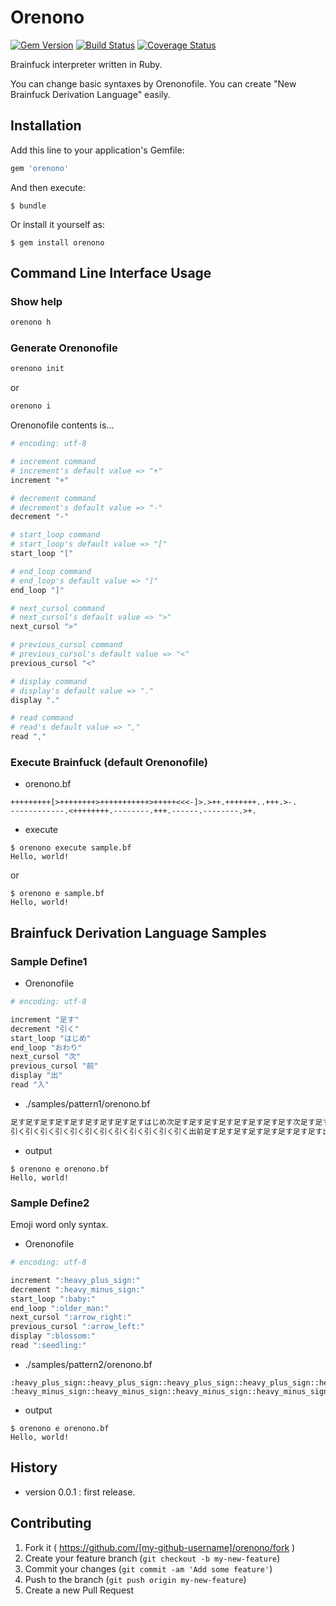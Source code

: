 # Orenono

[![Gem Version](https://badge.fury.io/rb/orenono.svg)](http://badge.fury.io/rb/orenono)
[![Build Status](https://travis-ci.org/tbpgr/orenono.png?branch=master)](https://travis-ci.org/tbpgr/orenono)
[![Coverage Status](https://coveralls.io/repos/tbpgr/orenono/badge.png)](https://coveralls.io/r/tbpgr/orenono)

Brainfuck interpreter written in Ruby.

You can change basic syntaxes by Orenonofile.
You can create "New Brainfuck Derivation Language" easily.

## Installation

Add this line to your application's Gemfile:

```ruby
gem 'orenono'
```

And then execute:

    $ bundle

Or install it yourself as:

    $ gem install orenono

## Command Line Interface Usage

### Show help

~~~bash
orenono h
~~~

### Generate Orenonofile

~~~bash
orenono init
~~~

or 

~~~bash
orenono i
~~~

Orenonofile contents is...  

~~~ruby
# encoding: utf-8

# increment command
# increment's default value => "+"
increment "+"

# decrement command
# decrement's default value => "-"
decrement "-"

# start_loop command
# start_loop's default value => "["
start_loop "["

# end_loop command
# end_loop's default value => "]"
end_loop "]"

# next_cursol command
# next_cursol's default value => ">"
next_cursol ">"

# previous_cursol command
# previous_cursol's default value => "<"
previous_cursol "<"

# display command
# display's default value => "."
display "."

# read command
# read's default value => ","
read ","
~~~

### Execute Brainfuck (default Orenonofile)

* orenono.bf

~~~
+++++++++[>++++++++>+++++++++++>+++++<<<-]>.>++.+++++++..+++.>-.
------------.<++++++++.--------.+++.------.--------.>+.
~~~

* execute

~~~
$ orenono execute sample.bf
Hello, world!
~~~

or

~~~
$ orenono e sample.bf
Hello, world!
~~~

## Brainfuck Derivation Language Samples

### Sample Define1

* Orenonofile

~~~ruby
# encoding: utf-8

increment "足す"
decrement "引く"
start_loop "はじめ"
end_loop "おわり"
next_cursol "次"
previous_cursol "前"
display "出"
read "入"
~~~

* ./samples/pattern1/orenono.bf

~~~ruby
足す足す足す足す足す足す足す足す足すはじめ次足す足す足す足す足す足す足す足す次足す足す足す足す足す足す足す足す足す足す足す次足す足す足す足す足す前前前引くおわり次出次足す足す出足す足す足す足す足す足す足す出出足す足す足す出次引く出
引く引く引く引く引く引く引く引く引く引く引く引く出前足す足す足す足す足す足す足す足す出引く引く引く引く引く引く引く引く出足す足す足す出引く引く引く引く引く引く出引く引く引く引く引く引く引く引く出次足す出
~~~

* output

~~~
$ orenono e orenono.bf
Hello, world!
~~~

### Sample Define2

Emoji word only syntax.

* Orenonofile

~~~ruby
# encoding: utf-8

increment ":heavy_plus_sign:"
decrement ":heavy_minus_sign:"
start_loop ":baby:"
end_loop ":older_man:"
next_cursol ":arrow_right:"
previous_cursol ":arrow_left:"
display ":blossom:"
read ":seedling:"
~~~

* ./samples/pattern2/orenono.bf

~~~
:heavy_plus_sign::heavy_plus_sign::heavy_plus_sign::heavy_plus_sign::heavy_plus_sign::heavy_plus_sign::heavy_plus_sign::heavy_plus_sign::heavy_plus_sign::baby::arrow_right::heavy_plus_sign::heavy_plus_sign::heavy_plus_sign::heavy_plus_sign::heavy_plus_sign::heavy_plus_sign::heavy_plus_sign::heavy_plus_sign::arrow_right::heavy_plus_sign::heavy_plus_sign::heavy_plus_sign::heavy_plus_sign::heavy_plus_sign::heavy_plus_sign::heavy_plus_sign::heavy_plus_sign::heavy_plus_sign::heavy_plus_sign::heavy_plus_sign::arrow_right::heavy_plus_sign::heavy_plus_sign::heavy_plus_sign::heavy_plus_sign::heavy_plus_sign::arrow_left::arrow_left::arrow_left::heavy_minus_sign::older_man::arrow_right::blossom::arrow_right::heavy_plus_sign::heavy_plus_sign::blossom::heavy_plus_sign::heavy_plus_sign::heavy_plus_sign::heavy_plus_sign::heavy_plus_sign::heavy_plus_sign::heavy_plus_sign::blossom::blossom::heavy_plus_sign::heavy_plus_sign::heavy_plus_sign::blossom::arrow_right::heavy_minus_sign::blossom:
:heavy_minus_sign::heavy_minus_sign::heavy_minus_sign::heavy_minus_sign::heavy_minus_sign::heavy_minus_sign::heavy_minus_sign::heavy_minus_sign::heavy_minus_sign::heavy_minus_sign::heavy_minus_sign::heavy_minus_sign::blossom::arrow_left::heavy_plus_sign::heavy_plus_sign::heavy_plus_sign::heavy_plus_sign::heavy_plus_sign::heavy_plus_sign::heavy_plus_sign::heavy_plus_sign::blossom::heavy_minus_sign::heavy_minus_sign::heavy_minus_sign::heavy_minus_sign::heavy_minus_sign::heavy_minus_sign::heavy_minus_sign::heavy_minus_sign::blossom::heavy_plus_sign::heavy_plus_sign::heavy_plus_sign::blossom::heavy_minus_sign::heavy_minus_sign::heavy_minus_sign::heavy_minus_sign::heavy_minus_sign::heavy_minus_sign::blossom::heavy_minus_sign::heavy_minus_sign::heavy_minus_sign::heavy_minus_sign::heavy_minus_sign::heavy_minus_sign::heavy_minus_sign::heavy_minus_sign::blossom::arrow_right::heavy_plus_sign::blossom:
~~~

* output

~~~
$ orenono e orenono.bf
Hello, world!
~~~

## History
* version 0.0.1 : first release.

## Contributing

1. Fork it ( https://github.com/[my-github-username]/orenono/fork )
2. Create your feature branch (`git checkout -b my-new-feature`)
3. Commit your changes (`git commit -am 'Add some feature'`)
4. Push to the branch (`git push origin my-new-feature`)
5. Create a new Pull Request
